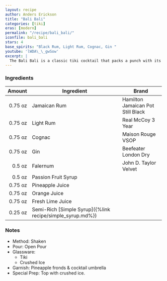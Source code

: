 ```yaml
---
layout: recipe
author: Anders Erickson
title: "Bali Bali"
categories: [tiki]
eras: [modern]
permalink: "/recipe/bali_bali/"
iconfile: bali_bali
stars: 4
base_spirits: "Black Rum, Light Rum, Cognac, Gin "
youtube: 'lWDA\_\_gwSow'
excerpt: |
  The Bali Bali is a classic tiki cocktail that packs a punch with its blend of rums, liqueurs, and fruit juices.
---
```


### Ingredients

|  Amount | Ingredient                                                | Brand                             |
| ------: | --------------------------------------------------------- | --------------------------------- |
| 0.75 oz | Jamaican Rum                                              | Hamilton Jamaican Pot Still Black |
| 0.75 oz | Light Rum                                                 | Real McCoy 3 Year                 |
| 0.75 oz | Cognac                                                    | Maison Rouge VSOP                 |
| 0.75 oz | Gin                                                       | Beefeater London Dry              |
|  0.5 oz | Falernum                                                  | John D. Taylor Velvet             |
|  0.5 oz | Passion Fruit Syrup                                       |
| 0.75 oz | Pineapple Juice                                           |
| 0.75 oz | Orange Juice                                              |
| 0.75 oz | Fresh Lime Juice                                          |
| 0.25 oz | Semi-Rich [Simple Syrup]({%link recipe/simple_syrup.md%}) |

### Notes

- Method: Shaken
- Pour: Open Pour
- Glassware:
  - Tiki
  - Crushed Ice
- Garnish: Pineapple fronds & cocktail umbrella
- Special Prep: Top with crushed ice.
